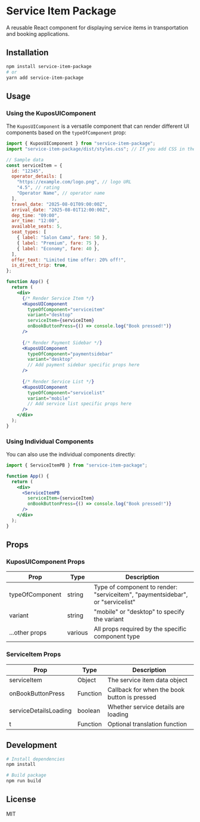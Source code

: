 # Service Item Package

A reusable React component for displaying service items in transportation and
booking applications.

## Installation

```bash
npm install service-item-package
# or
yarn add service-item-package
```

## Usage

### Using the KuposUIComponent

The `KuposUIComponent` is a versatile component that can render different UI components based on the `typeOfComponent` prop:

```jsx
import { KuposUIComponent } from "service-item-package";
import "service-item-package/dist/styles.css"; // If you add CSS in the future

// Sample data
const serviceItem = {
  id: "12345",
  operator_details: [
    "https://example.com/logo.png", // logo URL
    "4.5", // rating
    "Operator Name", // operator name
  ],
  travel_date: "2025-08-01T09:00:00Z",
  arrival_date: "2025-08-01T12:00:00Z",
  dep_time: "09:00",
  arr_time: "12:00",
  available_seats: 5,
  seat_types: [
    { label: "Salon Cama", fare: 50 },
    { label: "Premium", fare: 75 },
    { label: "Economy", fare: 40 },
  ],
  offer_text: "Limited time offer: 20% off!",
  is_direct_trip: true,
};

function App() {
  return (
    <div>
      {/* Render Service Item */}
      <KuposUIComponent
        typeOfComponent="serviceitem"
        variant="desktop"
        serviceItem={serviceItem}
        onBookButtonPress={() => console.log("Book pressed!")}
      />
      
      {/* Render Payment Sidebar */}
      <KuposUIComponent
        typeOfComponent="paymentsidebar"
        variant="desktop"
        // Add payment sidebar specific props here
      />
      
      {/* Render Service List */}
      <KuposUIComponent
        typeOfComponent="servicelist"
        variant="mobile"
        // Add service list specific props here
      />
    </div>
  );
}
```

### Using Individual Components

You can also use the individual components directly:

```jsx
import { ServiceItemPB } from "service-item-package";

function App() {
  return (
    <div>
      <ServiceItemPB
        serviceItem={serviceItem}
        onBookButtonPress={() => console.log("Book pressed!")}
      />
    </div>
  );
}
```

## Props

### KuposUIComponent Props

| Prop            | Type     | Description                                                |
| --------------- | -------- | ---------------------------------------------------------- |
| typeOfComponent | string   | Type of component to render: "serviceitem", "paymentsidebar", or "servicelist" |
| variant         | string   | "mobile" or "desktop" to specify the variant               |
| ...other props  | various  | All props required by the specific component type          |

### ServiceItem Props

| Prop                  | Type     | Description                                  |
| --------------------- | -------- | -------------------------------------------- |
| serviceItem           | Object   | The service item data object                 |
| onBookButtonPress     | Function | Callback for when the book button is pressed |
| serviceDetailsLoading | boolean  | Whether service details are loading          |
| t                     | Function | Optional translation function                |

## Development

```bash
# Install dependencies
npm install

# Build package
npm run build
```

## License

MIT

